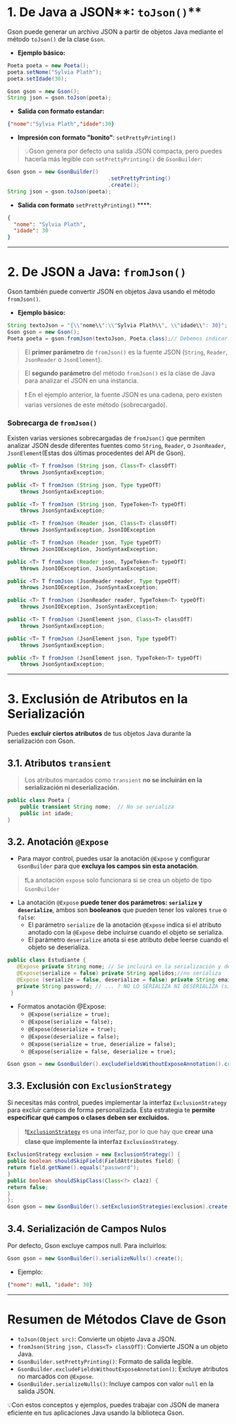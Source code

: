 # 1. De Java a JSON**: `toJson()`**

Gson puede generar un archivo JSON a partir de objetos Java mediante el método `toJson()` de la clase `Gson`.

- **Ejemplo básico:**

```java
Poeta poeta = new Poeta();
poeta.setNome("Sylvia Plath");
poeta.setIdade(30);

Gson gson = new Gson();
String json = gson.toJson(poeta);
```

- **Salida con formato estandar:**

```json
{"nome":"Sylvia Plath","idade":30}
```

- **Impresión con formato "bonito"**: `setPrettyPrinting()`


 >💡Gson genera por defecto una salida JSON compacta, pero puedes hacerla más legible con `setPrettyPrinting()` de `GsonBuilder`:


```java
Gson gson = new GsonBuilder()
								.setPrettyPrinting()
								.create();
String json = gson.toJson(poeta);
```

- **Salida con formato** `setPrettyPrinting()` ****:

```json
{
  "nome": "Sylvia Plath",
  "idade": 30
}
```

---

# 2. **De JSON a Java: `fromJson()`**

Gson también puede convertir JSON en objetos Java usando el método `fromJson()`.

- **Ejemplo básico:**

```java
String textoJson = "{\\"nome\\":\\"Sylvia Plath\\", \\"idade\\": 30}"; //Cadena Jsona a analizar
Gson gson = new Gson();
Poeta poeta = gson.fromJson(textoJson, Poeta.class);// Debemos indicar el tipo de objeto a crear
```

> El **primer parámetro** de `fromJson()` es la fuente JSON (`String`, `Reader`, `JsonReader` o `JsonElement`).

> El **segundo parámetro** del método `fromJson()` es la clase de Java para analizar el JSON en una instancia.



>❗ En el ejemplo anterior, la fuente JSON es una cadena, pero existen varias versiones de este método (sobrecargado).



### **Sobrecarga de `fromJson()`**

Existen varias versiones sobrecargadas de `fromJson()` que permiten analizar JSON desde diferentes fuentes como `String`, `Reader`, o `JsonReader`, `JsonElement`(Estas dos últimas procedentes del API de Gson).

```java
public <T> T fromJson (String json, Class<T> classOfT) 
    throws JsonSyntaxException;

public <T> T fromJson (String json, Type typeOfT)
    throws JsonSyntaxException;

public <T> T fromJson (String json, TypeToken<T> typeOfT)
    throws JsonSyntaxException;

public <T> T fromJson (Reader json, Class<T> classOfT)
    throws JsonSyntaxException, JsonIOException

public <T> T fromJson (Reader json, Type typeOfT)
    throws JsonIOException, JsonSyntaxException;

public <T> T fromJson (Reader json, TypeToken<T> typeOfT)
    throws JsonIOException, JsonSyntaxException;

public <T> T fromJson (JsonReader reader, Type typeOfT)
    throws JsonIOException, JsonSyntaxException;

public <T> T fromJson (JsonReader reader, TypeToken<T> typeOfT)
    throws JsonIOException, JsonSyntaxException;

public <T> T fromJson (JsonElement json, Class<T> classOfT)
    throws JsonSyntaxException;

public <T> T fromJson (JsonElement json, Type typeOfT)
    throws JsonSyntaxException;

public <T> T fromJson (JsonElement json, TypeToken<T> typeOfT)
    throws JsonSyntaxException;
```

---

# 3. **Exclusión de Atributos en la Serialización**

Puedes **excluir ciertos atributos** de tus objetos Java durante la serialización con Gson.

## 3.1. **Atributos `transient`**



>Los atributos marcados como `transient` **no se incluirán en la serialización ni deserialización.**


```java
public class Poeta {
    public transient String nome;  // No se serializa
    public int idade;
}
```

## 3.2. **Anotación `@Expose`**

- Para mayor control, puedes usar la anotación `@Expose` y configurar `GsonBuilder` para que **excluya los campos sin esta anotación**.



>❗La anotación `expose` solo funcionara si se crea un objeto de tipo `GsonBuilder`



- La anotación `@Expose` **puede tener dos parámetros: `serialize` y `deserialize`**, ambos son **booleanos** que pueden tener los valores `true` o `false`:
    - El parámetro `serialize` de la anotación `@Expose` indica si el atributo anotado con la `@Expose` debe incluirse cuando el objeto se serializa.
    - El parámetro `deserialize` anota si ese atributo debe leerse cuando el objeto se deserializa.

```java
public class Estudiante {
   @Expose private String nome; // Se incluirá en la serialización y deserialización
   @Expose(serialize = false) private String apelidos;//no serializa
   @Expose (serialize = false, deserialize = false) private String email; // ni serializa ni deserializa
   private String password; // ... ? NO LO SERIALIZA NI DESERIALIZA (sin anotacion @expose)
 }
```

- Formatos anotación @Expose:
    - `@Expose(serialize = true);`
    - `@Expose(serialize = false);`
    - `@Expose(deserialize = true);`
    - `@Expose(deserialize = false);`
    - `@Expose(serialize = true, deserialize = false);`
    - `@Expose(serialize = false, deserialize = true);`

```java
Gson gson = new GsonBuilder().excludeFieldsWithoutExposeAnnotation().create();
```

## 3.3. Exclusión con `ExclusionStrategy`

Si necesitas más control, puedes implementar la interfaz `ExclusionStrategy` para excluir campos de forma personalizada. Esta estrategia te **permite especificar qué campos o clases deben ser excluidos.**



>❗[`ExclusionStrategy`](https://www.javadoc.io/static/com.google.code.gson/gson/2.10.1/com.google.gson/com/google/gson/ExclusionStrategy.html) es una interfaz, por lo que hay que **crear una clase que implemente la interfaz `ExclusionStrategy`**.



```java
ExclusionStrategy exclusion = new ExclusionStrategy() {
public boolean shouldSkipField(FieldAttributes field) {
return field.getName().equals("password");
}
public boolean shouldSkipClass(Class<?> clazz) {
return false;
}
};
Gson gson = new GsonBuilder().setExclusionStrategies(exclusion).create();
```

## 3.4. Serialización de Campos Nulos

Por defecto, Gson excluye campos null. Para incluirlos:

```java
Gson gson = new GsonBuilder().serializeNulls().create();
```

- Ejemplo:

```json
{"nome": null, "idade": 30}
```

---

# Resumen de Métodos Clave de Gson

- `toJson(Object src)`: Convierte un objeto Java a JSON.
- `fromJson(String json, Class<T> classOfT)`: Convierte JSON a un objeto Java.
- `GsonBuilder.setPrettyPrinting()`: Formato de salida legible.
- `GsonBuilder.excludeFieldsWithoutExposeAnnotation()`: Excluye atributos no marcados con `@Expose`.
- `GsonBuilder.serializeNulls()`: Incluye campos con valor `null` en la salida JSON.

💡Con estos conceptos y ejemplos, puedes trabajar con JSON de manera eficiente en tus aplicaciones Java usando la biblioteca Gson.

